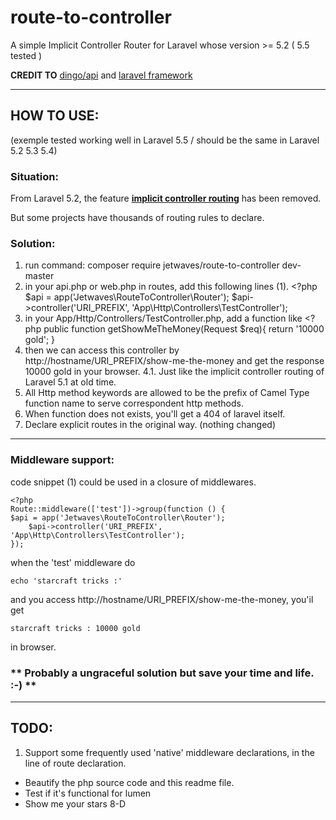 # route-to-controller
A simple Implicit Controller Router for Laravel whose version >= 5.2 ( 5.5 tested )



**CREDIT TO** [dingo/api](https://github.com/dingo/api) and [laravel framework](https://github.com/laravel/laravel)

---

## HOW TO USE: 
(exemple tested working well in Laravel 5.5 / should be the same in Laravel 5.2 5.3 5.4)

### Situation:
From Laravel 5.2, the feature [**implicit controller routing**](https://laravel.com/docs/5.1/controllers#implicit-controllers) has been removed.

But some projects have thousands of routing rules to declare.

### Solution:
1. run command:
    composer require jetwaves/route-to-controller dev-master
2. in your api.php or web.php in  routes,  add this following lines  (1).
        <?php
        $api = app('Jetwaves\RouteToController\Router');
        $api->controller('URI_PREFIX', 'App\Http\Controllers\TestController');
3. in your App/Http/Controllers/TestController.php,   add a function like
        <?php
        public function getShowMeTheMoney(Request $req){
            return '10000 gold';
        }
4. then we can access this controller by   http://hostname/URI_PREFIX/show-me-the-money and get the response
        10000 gold          in your browser.
4.1. Just like the implicit controller routing of Laravel 5.1 at old time.
5. All Http method keywords are allowed to be the prefix of Camel Type function name to serve correspondent http methods.
6. When function does not exists, you'll get a 404 of laravel itself.
7. Declare explicit routes in the original way. (nothing changed)

---
### Middleware support:
code snippet (1) could be used in a closure of middlewares.

    <?php
    Route::middleware(['test'])->group(function () {
    $api = app('Jetwaves\RouteToController\Router');
        $api->controller('URI_PREFIX', 'App\Http\Controllers\TestController');
    });

        
when the 'test' middleware do  

    echo 'starcraft tricks :'
and you access http://hostname/URI_PREFIX/show-me-the-money,  you'il get 

    starcraft tricks : 10000 gold
in browser.



### ** Probably a ungraceful solution but save your time and life.   :-) **

***
## TODO:
1. Support some frequently used 'native' middleware declarations,  in the line of route declaration.
* Beautify the php source code and this readme file.
* Test if it's functional for lumen
* Show me your stars  8-D

 





